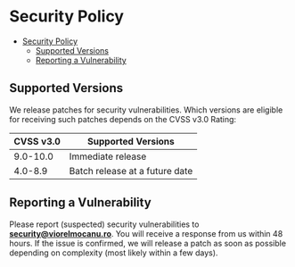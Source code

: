 # Security Policy

- [Security Policy](#security-policy)
    - [Supported Versions](#supported-versions)
    - [Reporting a Vulnerability](#reporting-a-vulnerability)

## Supported Versions

We release patches for security vulnerabilities. Which versions are eligible for
receiving such patches depends on the CVSS v3.0 Rating:

| CVSS v3.0 | Supported Versions             |
| --------- | ------------------------------ |
| 9.0-10.0  | Immediate release              |
| 4.0-8.9   | Batch release at a future date |

## Reporting a Vulnerability

Please report (suspected) security vulnerabilities to
**[security@viorelmocanu.ro](mailto:security@viorelmocanu.ro)**. You will receive a
response from us within 48 hours. If the issue is confirmed, we will release a patch
as soon as possible depending on complexity (most likely within a few days).
